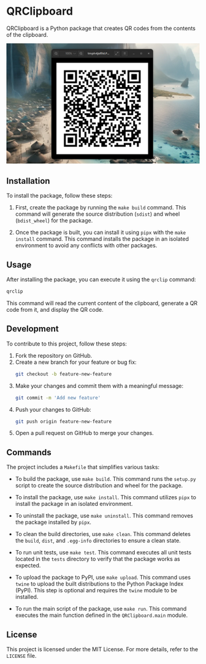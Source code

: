 # QRClipboard

QRClipboard is a Python package that creates QR codes from the contents of the clipboard.

![QRClipboard](./media/test-image-01.png)

## Installation
To install the package, follow these steps:

1. First, create the package by running the `make build` command. This command will generate the source distribution (`sdist`) and wheel (`bdist_wheel`) for the package.

2. Once the package is built, you can install it using `pipx` with the `make install` command. This command installs the package in an isolated environment to avoid any conflicts with other packages.

## Usage
After installing the package, you can execute it using the `qrclip` command:

```sh
qrclip
```

This command will read the current content of the clipboard, generate a QR code from it, and display the QR code.

## Development
To contribute to this project, follow these steps:

1. Fork the repository on GitHub.
2. Create a new branch for your feature or bug fix:
   ```sh
   git checkout -b feature-new-feature
   ```
3. Make your changes and commit them with a meaningful message:
   ```sh
   git commit -m 'Add new feature'
   ```
4. Push your changes to GitHub:
   ```sh
   git push origin feature-new-feature
   ```
5. Open a pull request on GitHub to merge your changes.

## Commands
The project includes a `Makefile` that simplifies various tasks:

- To build the package, use `make build`. This command runs the `setup.py` script to create the source distribution and wheel for the package.

- To install the package, use `make install`. This command utilizes `pipx` to install the package in an isolated environment.

- To uninstall the package, use `make uninstall`. This command removes the package installed by `pipx`.

- To clean the build directories, use `make clean`. This command deletes the `build`, `dist`, and `.egg-info` directories to ensure a clean state.

- To run unit tests, use `make test`. This command executes all unit tests located in the `tests` directory to verify that the package works as expected.

- To upload the package to PyPI, use `make upload`. This command uses `twine` to upload the built distributions to the Python Package Index (PyPI). This step is optional and requires the `twine` module to be installed.

- To run the main script of the package, use `make run`. This command executes the main function defined in the `QRClipboard.main` module.

## License
This project is licensed under the MIT License. For more details, refer to the `LICENSE` file.

